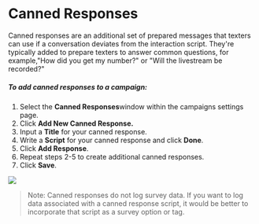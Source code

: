 # Canned Responses

Canned responses are an additional set of prepared messages that
texters can use if a conversation deviates from the interaction
script. They're typically added to prepare texters to answer
common questions, for example,"How did you get my number?" or
"Will the livestream be recorded?"

##### *To add canned responses to a campaign:*

1. Select the **Canned Responses**window within the campaigns settings page.
2. Click **Add New Canned Response.**
3. Input a **Title** for your canned response.
4. Write a **Script** for your canned response and
   click **Done**.
5. Click **Add Response**.
6. Repeat steps 2-5 to create additional canned responses.
7. Click **Save**.

![](https://s3.amazonaws.com/helpscout.net/docs/assets/5d4878eb2c7d3a330e3c1b86/images/601c91b31f25b9041bebbb72/file-L5cBRPzYFa.png)

> Note: Canned responses do not log survey data. If you want to
> log data associated with a canned response script, it would be
> better to incorporate that script as a survey option or tag.

 